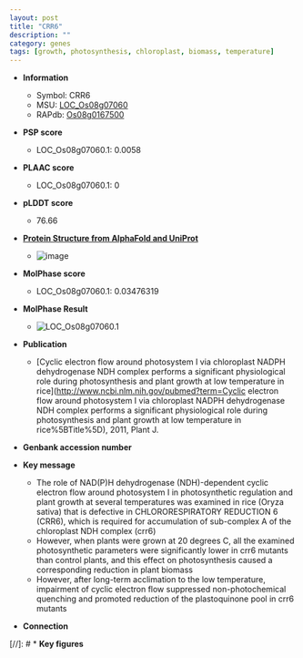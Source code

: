 ```yaml
---
layout: post
title: "CRR6"
description: ""
category: genes
tags: [growth, photosynthesis, chloroplast, biomass, temperature]
---
```


* **Information**  
    + Symbol: CRR6  
    + MSU: [LOC_Os08g07060](http://rice.plantbiology.msu.edu/cgi-bin/ORF_infopage.cgi?orf=LOC_Os08g07060)  
    + RAPdb: [Os08g0167500](http://rapdb.dna.affrc.go.jp/viewer/gbrowse_details/irgsp1?name=Os08g0167500)  

* **PSP score**  
    + LOC_Os08g07060.1: 0.0058 

* **PLAAC score**  
    + LOC_Os08g07060.1: 0 

* **pLDDT score**
    + 76.66

* **[Protein Structure from AlphaFold and UniProt](https://www.uniprot.org/uniprotkb/Q6ZCP8/entry#structure)**
    + ![image](https://ricepsp.github.io/images/Q6/AF-Q6ZCP8-F1.png)

* **MolPhase score**
    + LOC_Os08g07060.1: 0.03476319

* **MolPhase Result**
    + ![LOC_Os08g07060.1](https://304243504.github.io/Pictures/LOC_Os08g/LOC_Os08g07060.1.png)

* **Publication**  
    + [Cyclic electron flow around photosystem I via chloroplast NADPH dehydrogenase NDH complex performs a significant physiological role during photosynthesis and plant growth at low temperature in rice](http://www.ncbi.nlm.nih.gov/pubmed?term=Cyclic electron flow around photosystem I via chloroplast NADPH dehydrogenase NDH complex performs a significant physiological role during photosynthesis and plant growth at low temperature in rice%5BTitle%5D), 2011, Plant J.

* **Genbank accession number**  

* **Key message**  
    + The role of NAD(P)H dehydrogenase (NDH)-dependent cyclic electron flow around photosystem I in photosynthetic regulation and plant growth at several temperatures was examined in rice (Oryza sativa) that is defective in CHLORORESPIRATORY REDUCTION 6 (CRR6), which is required for accumulation of sub-complex A of the chloroplast NDH complex (crr6)
    + However, when plants were grown at 20 degrees C, all the examined photosynthetic parameters were significantly lower in crr6 mutants than control plants, and this effect on photosynthesis caused a corresponding reduction in plant biomass
    + However, after long-term acclimation to the low temperature, impairment of cyclic electron flow suppressed non-photochemical quenching and promoted reduction of the plastoquinone pool in crr6 mutants

* **Connection**  

[//]: # * **Key figures**  


